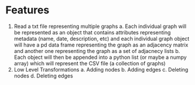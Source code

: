# Features
1. Read a txt file representing multiple graphs
    a. Each individual graph will be represented as an object that contains attributes representing metadata (name, date, description, etc) and each individual graph object will have a pd data frame representing the graph as an adjacency matrix and another one representing the graph as a set of adjacnecy lists
    b. Each object will then be appended into a python list (or maybe a numpy array) which will represent the CSV file (a collection of graphs)
2. Low Level Transformations
    a. Adding nodes
    b. Adding edges
    c. Deleting nodes
    d. Deleting edges
